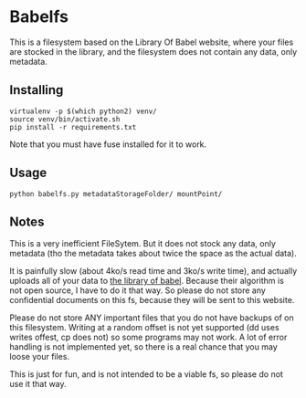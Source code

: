 # Babelfs

This is a filesystem based on the Library Of Babel website, where your files are stocked in the library, and the filesystem does not contain any data, only metadata.

## Installing 

```
virtualenv -p $(which python2) venv/
source venv/bin/activate.sh
pip install -r requirements.txt
```

Note that you must have fuse installed for it to work.

## Usage

```
python babelfs.py metadataStorageFolder/ mountPoint/ 
```

## Notes

This is a very inefficient FileSytem. But it does not stock any data, only metadata (tho the metadata takes about twice the space as the actual data).

It is painfully slow (about 4ko/s read time and 3ko/s write time), and actually uploads all of your data to [the library of babel](https://libraryofbabel.info/). Because their algorithm is not open source, I have to do it that way. So please do not store any confidential documents on this fs, because they will be sent to this website.

Please do not store ANY important files that you do not have backups of on this filesystem. Writing at a random offset is not yet supported (dd uses writes offest, cp does not) so some programs may not work. A lot of error handling is not implemented yet, so there is a real chance that you may loose your files.

This is just for fun, and is not intended to be a viable fs, so please do not use it that way.